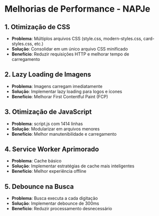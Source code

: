 # Melhorias de Performance - NAPJe

## 1. Otimização de CSS
- **Problema**: Múltiplos arquivos CSS (style.css, modern-styles.css, card-styles.css, etc.)
- **Solução**: Consolidar em um único arquivo CSS minificado
- **Benefício**: Reduzir requisições HTTP e melhorar tempo de carregamento

## 2. Lazy Loading de Imagens
- **Problema**: Imagens carregam imediatamente
- **Solução**: Implementar lazy loading para logos e ícones
- **Benefício**: Melhorar First Contentful Paint (FCP)

## 3. Otimização de JavaScript
- **Problema**: script.js com 1414 linhas
- **Solução**: Modularizar em arquivos menores
- **Benefício**: Melhor manutenibilidade e carregamento

## 4. Service Worker Aprimorado
- **Problema**: Cache básico
- **Solução**: Implementar estratégias de cache mais inteligentes
- **Benefício**: Melhor experiência offline

## 5. Debounce na Busca
- **Problema**: Busca executa a cada digitação
- **Solução**: Implementar debounce de 300ms
- **Benefício**: Reduzir processamento desnecessário 